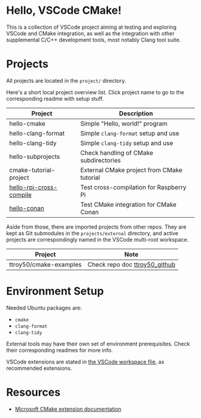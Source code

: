 # Hello, VSCode CMake!

This is a collection of VSCode project aiming at testing and exploring
VSCode and CMake integration, as well as the integration with other
supplemental C/C++ development tools, most notably Clang tool suite.

# Projects

All projects are located in the `project/` directory.

Here's a short local project overview list. Click project name to go to
the corresponding readme with setup stuff.

|Project                    |Description
|---------------------------|-------------------------------------------
|hello-cmake                |Simple "Hello, world!" program
|hello-clang-format         |Simple `clang-format` setup and use
|hello-clang-tidy           |Simple `clang-tidy` setup and use
|hello-subprojects          |Check handling of CMake subdirectories
|cmake-tutorial-project     |External CMake project from CMake tutorial
|[hello-rpi-cross-compile]  |Test cross-compilation for Raspberry Pi
|[hello-conan]              |Test CMake integration for CMake Conan 

Aside from those, there are imported projects from other repos. They are
kept as Git submodules in the `projects/external` directory, and active
projects are correspondingly named in the VSCode multi-root workspace.

|Project                        |Note
|-------------------------------|---------------------------------------
|ttroy50/cmake-examples         |Check repo doc [ttroy50_github]


[hello-rpi-cross-compile]: <hello-rpi-cross-compile/readme.md>
[hello-conan]: <hello-conan/readme.md>
[ttroy50_github]: <https://github.com/ttroy50/cmake-examples/README.adoc>

# Environment Setup

Needed Ubuntu packages are:

*   `cmake`
*   `clang-format`
*   `clang-tidy`

External tools may have their own set of environment prerequisites.
Check their corresponding readmes for more info.

VSCode extensions are stated in [the VSCode workspace
file](hello-vscode-cmake.code-workspace), as recommended extensions.

# Resources

*   [Microsoft CMake extension documentation][ms_cmake_ext_doc]


[ms_cmake_ext_doc]: <https://vector-of-bool.github.io/docs/vscode-cmake-tools/index.html>
